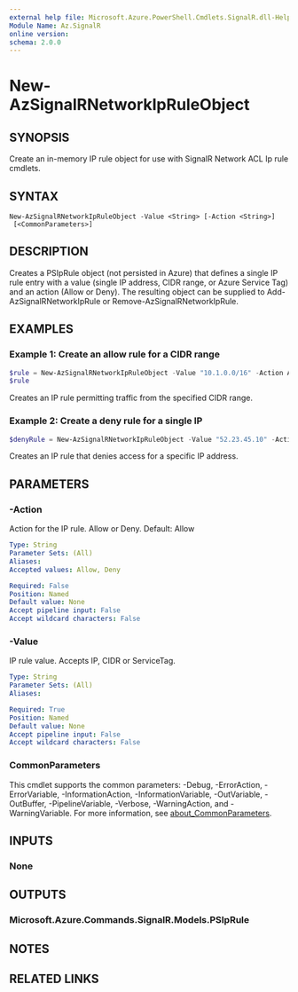 ```yaml
---
external help file: Microsoft.Azure.PowerShell.Cmdlets.SignalR.dll-Help.xml
Module Name: Az.SignalR
online version:
schema: 2.0.0
---
```


# New-AzSignalRNetworkIpRuleObject

## SYNOPSIS
Create an in-memory IP rule object for use with SignalR Network ACL Ip rule cmdlets.

## SYNTAX

```
New-AzSignalRNetworkIpRuleObject -Value <String> [-Action <String>]
 [<CommonParameters>]
```

## DESCRIPTION
Creates a PSIpRule object (not persisted in Azure) that defines a single IP rule entry with a value (single IP address, CIDR range, or Azure Service Tag) and an action (Allow or Deny). The resulting object can be supplied to Add-AzSignalRNetworkIpRule or Remove-AzSignalRNetworkIpRule.

## EXAMPLES

### Example 1: Create an allow rule for a CIDR range
```powershell
$rule = New-AzSignalRNetworkIpRuleObject -Value "10.1.0.0/16" -Action Allow
$rule
```
Creates an IP rule permitting traffic from the specified CIDR range.

### Example 2: Create a deny rule for a single IP
```powershell
$denyRule = New-AzSignalRNetworkIpRuleObject -Value "52.23.45.10" -Action Deny
```
Creates an IP rule that denies access for a specific IP address.

## PARAMETERS

### -Action
Action for the IP rule. Allow or Deny. Default: Allow

```yaml
Type: String
Parameter Sets: (All)
Aliases:
Accepted values: Allow, Deny

Required: False
Position: Named
Default value: None
Accept pipeline input: False
Accept wildcard characters: False
```

### -Value
IP rule value. Accepts IP, CIDR or ServiceTag.

```yaml
Type: String
Parameter Sets: (All)
Aliases:

Required: True
Position: Named
Default value: None
Accept pipeline input: False
Accept wildcard characters: False
```

### CommonParameters
This cmdlet supports the common parameters: -Debug, -ErrorAction, -ErrorVariable, -InformationAction, -InformationVariable, -OutVariable, -OutBuffer, -PipelineVariable, -Verbose, -WarningAction, and -WarningVariable. For more information, see [about_CommonParameters](http://go.microsoft.com/fwlink/?LinkID=113216).

## INPUTS

### None

## OUTPUTS

### Microsoft.Azure.Commands.SignalR.Models.PSIpRule

## NOTES

## RELATED LINKS
